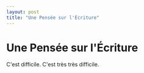 ```yaml
---
layout: post
title: "Une Pensée sur l'Écriture"
---
```


# Une Pensée sur l'Écriture

C'est difficile. C'est très très difficile.
